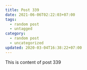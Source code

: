 ```yaml
---
title: Post 339
date: 2021-06-06T02:22:03+07:00
tags:
  - random post
  - untagged
category:
  - random post
  - uncategorized
updated: 2020-03-04T16:38:22+07:00
---
```

This is content of post 339